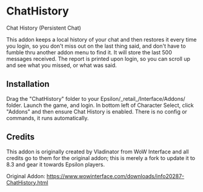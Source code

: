 # ChatHistory
Chat History (Persistent Chat)

This addon keeps a local history of your chat and then restores it every time you login, so you don't miss out on the last thing said, and don't have to fumble thru another addon menu to find it. It will store the last 500 messages received. The report is printed upon login, so you can scroll up and see what you missed, or what was said.

## Installation
Drag the "ChatHistory" folder to your Epsilon/\_retail_/Interface/Addons/ folder. Launch the game, and login. In bottom left of Character Select, click "Addons" and then ensure Chat History is enabled. There is no config or commands, it runs automatically.

## Credits
This addon is originally created by Vladinator from WoW Interface and all credits go to them for the original addon; this is merely a fork to update it to 8.3 and gear it towards Epsilon players.

Original Addon: https://www.wowinterface.com/downloads/info20287-ChatHistory.html
